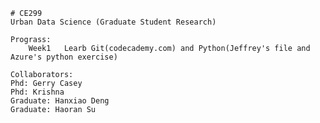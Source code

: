 	# CE299
	Urban Data Science (Graduate Student Research)

	Prograss: 
		Week1	Learb Git(codecademy.com) and Python(Jeffrey's file and Azure's python exercise) 

	Collaborators:
  	Phd: Gerry Casey
  	Phd: Krishna
  	Graduate: Hanxiao Deng
  	Graduate: Haoran Su
